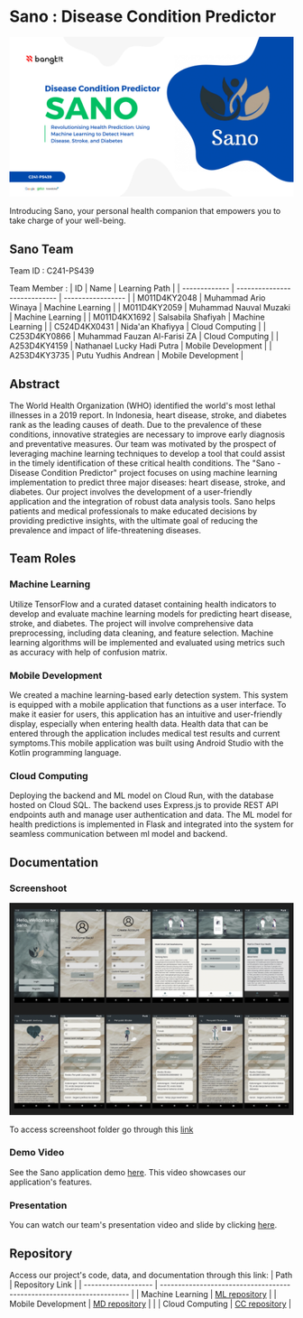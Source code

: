 # Sano : Disease Condition Predictor
![](https://github.com/mariown/C241-PS439_Sano_Bangkit/blob/main/Sano%20Presentation%20Slides.png)

Introducing Sano, your personal health companion that empowers you to take charge of your well-being.
## Sano Team
Team ID : C241-PS439

Team Member :
| ID            | Name                         | Learning Path     |
| ------------- | ---------------------------- | ----------------- |
| M011D4KY2048  | Muhammad Ario Winaya         | Machine Learning |
| M011D4KY2059  | Muhammad Nauval Muzaki       | Machine Learning |
| M011D4KX1692  | Salsabila Shafiyah           | Machine Learning |
| C524D4KX0431  | Nida'an Khafiyya             | Cloud Computing |
| C253D4KY0866  | Muhammad Fauzan Al-Farisi ZA | Cloud Computing |
| A253D4KY4159  | Nathanael Lucky Hadi Putra   | Mobile Development |
| A253D4KY3735  | Putu Yudhis Andrean          | Mobile Development |

## Abstract
The World Health Organization (WHO) identified the world's most lethal illnesses in a 2019 report. In Indonesia, heart disease, stroke, and diabetes rank as the leading causes of death. Due to the prevalence of these conditions, innovative strategies are necessary to improve early diagnosis and preventative measures. Our team was motivated by the prospect of leveraging machine learning techniques to develop a tool that could assist in the timely identification of these critical health conditions. The "Sano - Disease Condition Predictor" project focuses on using machine learning implementation to predict three major diseases: heart disease, stroke, and diabetes. Our project involves the development of a user-friendly application and the integration of robust data analysis tools. Sano helps patients and medical professionals to make educated decisions by providing predictive insights, with the ultimate goal of reducing the prevalence and impact of life-threatening diseases.

## Team Roles

### Machine Learning
Utilize TensorFlow and a curated dataset containing health indicators to develop and evaluate machine learning models for predicting heart disease, stroke, and diabetes. The project will involve comprehensive data preprocessing, including data cleaning, and feature selection. Machine learning algorithms will be implemented and  evaluated using metrics such as accuracy with help of confusion matrix.

### Mobile Development
We created a machine learning-based early detection system. This system is equipped with a mobile application that functions as a user interface.  To make it easier for users, this application has an intuitive and user-friendly display, especially when entering health data.  Health data that can be entered through the application includes medical test results and current symptoms.This mobile application was built using Android Studio with the Kotlin programming language.

### Cloud Computing
Deploying the backend and ML model on Cloud Run, with the database hosted on Cloud SQL. The backend uses Express.js to provide REST API endpoints auth and manage user authentication and data. The ML model for health predictions is implemented in Flask and integrated into the system for seamless communication between ml model and backend.

## Documentation

### Screenshoot
![](https://github.com/mariown/C241-PS439_Sano_Bangkit/blob/main/Full%20Screenshoot.png)

To access screenshoot folder go through this [link](https://drive.google.com/drive/folders/1ClHb-B4q7sGHZnZ8_9BVIgdQAlSHWPl-?usp=sharing)

### Demo Video
See the Sano application demo [here](https://youtu.be/NwIaUjwmBbM?si=W-ZmGaRhqUb6EZsq). This video showcases our application's features.

### Presentation
You can watch our team's presentation video and slide by clicking [here](https://youtu.be/TatLMK7WS78?si=1zgGjflViBmR8XQ5).

## Repository
Access our project's code, data, and documentation through this link:
| Path                | Repository Link                                                       |
| ------------------- | --------------------------------------------------------------------- |
| Machine Learning    | [ML repository](https://github.com/mariown/Sano-Bangkit2024/tree/ML)  |
| Mobile Development  | [MD repository](https://github.com/mariown/Sano-Bangkit2024/tree/MD)  |                                                               |
| Cloud Computing     | [CC repository](https://github.com/mariown/Sano-Bangkit2024/tree/CC)  |






